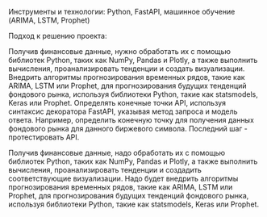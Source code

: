 Инструменты и технологии: Python, FastAPI, машинное обучение 
(ARIMA, LSTM, Prophet)

Подход к решению проекта:

Получив финансовые данные, нужно обработать
их с помощью библиотек Python, таких как NumPy, Pandas и Plotly, а 
также выполнить вычисления, проанализировать тенденции и создать 
визуализации. Внедрить алгоритмы прогнозирования временных 
рядов, такие как ARIMA, LSTM или Prophet, для прогнозирования 
будущих тенденций фондового рынка, используя библиотеки Python, такие
как statsmodels, Keras или Prophet. Определять конечные 
точки API, используя синтаксис декоратора FastAPI, указывая метод 
запроса и модель ответа. Например, определить конечную 
точку для получения данных фондового рынка для данного биржевого 
символа. Последний шаг - протестировать API.

Получив финансовые данные, надо обработать
их с помощью библиотек Python, таких как NumPy, Pandas и Plotly, а 
также выполнить вычисления, проанализировать тенденции и создадить соответствующие 
визуализации. Надо будет внедрить алгоритмы прогнозирования временных 
рядов, такие как ARIMA, LSTM или Prophet, для прогнозирования 
будущих тенденций фондового рынка, используя библиотеки Python, такие
как statsmodels, Keras или Prophet. 


